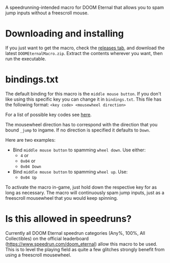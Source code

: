 A speedrunning-intended macro for DOOM Eternal that allows you to spam jump inputs without a freescroll mouse. 

# Downloading and installing

If you just want to get the macro, check the [releases tab](https://github.com/henyK/doom-eternal-macro/releases), and download the latest `DOOMEternalMacro.zip`. Extract the contents wherever you want, then run the executable.


# bindings.txt

The default binding for this macro is the `middle mouse button`. If you don't like using this specific key you can change it in `bindings.txt`. This file has the following format:
`<key code> <mousewheel direction>`

For a list of possible key codes see [here](https://docs.microsoft.com/en-us/windows/win32/inputdev/virtual-key-codes).

The mousewheel direction has to correspond with the direction that you bound `_jump` to ingame. If no direction is specified it defaults to `Down`.

Here are two examples:

 - Bind `middle mouse button` to spamming `wheel down`. Use either:
    - `4` or
    - `0x04` or
    - `0x04 Down`
 - Bind `middle mouse button` to spamming `wheel up`. Use:
    - `0x04 Up` 

To activate the macro in-game, just hold down the respective key for as long as necessary. The macro will continuously spam jump inputs, just as a freescroll mousewheel that you would keep spinning.


# Is this allowed in speedruns?

Currently all DOOM Eternal speedrun categories (Any%, 100%, All Collectibles) on the official leaderboard (https://www.speedrun.com/doom_eternal) allow this macro to be used. This is to level the playing field as quite a few glitches strongly benefit from using a freescroll mousewheel.